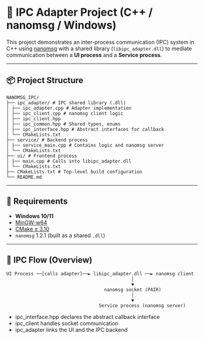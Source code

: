 # 🧩 IPC Adapter Project (C++ / nanomsg / Windows)

This project demonstrates an inter-process communication (IPC) system in C++ using [nanomsg](https://nanomsg.org) with a shared library (`libipc_adapter.dll`) to mediate communication between a **UI process** and a **Service process**.

---

## 📦 Project Structure
```text
NANOMSG_IPC/
├── ipc_adapter/ # IPC shared library (.dll)
│ ├── ipc_adapter.cpp # Adapter implementation
│ ├── ipc_client.cpp # nanomsg client logic
│ ├── ipc_client.hpp
│ ├── ipc_common.hpp # Shared types, enums
│ ├── ipc_interface.hpp # Abstract interfaces for callback
│ └── CMakeLists.txt
├── service/ # Backend process
│ ├── service_main.cpp # Contains logic and nanomsg server
│ └── CMakeLists.txt
├── ui/ # Frontend process
│ ├── main.cpp # Calls into libipc_adapter.dll
│ └── CMakeLists.txt
├── CMakeLists.txt # Top-level build configuration
└── README.md
```
---

## 🔧 Requirements

- **Windows 10/11**
- [MinGW-w64](https://www.mingw-w64.org/)
- [CMake ≥ 3.10](https://cmake.org/)
- `nanomsg` 1.2.1 (built as a shared `.dll`)

---

## 🔌 IPC Flow (Overview)
```text
UI Process ──[calls adapter]──► libipc_adapter.dll ──► nanomsg client
                                              │
                                              ▼
                                    nanomsg socket (PAIR)
                                              │
                                              ▼
                                  Service process (nanomsg server)
```
- ipc_interface.hpp declares the abstract callback interface
- ipc_client handles socket communication
- ipc_adapter links the UI and the IPC backend
